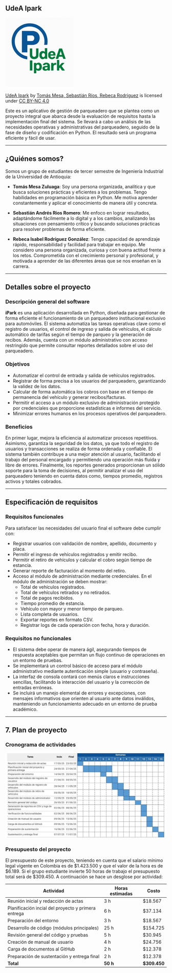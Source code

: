 ## UdeA Ipark

![Vista previa del sistema](imagenes/foto.png)

<p xmlns:cc="http://creativecommons.org/ns#" xmlns:dct="http://purl.org/dc/terms/"><a property="dct:title" rel="cc:attributionURL" href="https://github.com/tomasmesaz/parqueadero">UdeA Ipark</a> by <a rel="cc:attributionURL dct:creator" property="cc:attributionName" href="https://github.com/tomasmesaz">Tomás Mesa, Sebastián Ríos, Rebeca Rodríguez</a> is licensed under <a href="https://creativecommons.org/licenses/by-nc/4.0/?ref=chooser-v1" target="_blank" rel="license noopener noreferrer" style="display:inline-block;">CC BY-NC 4.0<img style="height:22px!important;margin-left:3px;vertical-align:text-bottom;" src="https://mirrors.creativecommons.org/presskit/icons/cc.svg?ref=chooser-v1" alt=""><img style="height:22px!important;margin-left:3px;vertical-align:text-bottom;" src="https://mirrors.creativecommons.org/presskit/icons/by.svg?ref=chooser-v1" alt=""><img style="height:22px!important;margin-left:3px;vertical-align:text-bottom;" src="https://mirrors.creativecommons.org/presskit/icons/nc.svg?ref=chooser-v1" alt=""></a></p>

Este es un aplicativo de gestión de parqueadero que se plantea como un proyecto integral que abarca desde la evaluación de requisitos hasta la implementación final del sistema. Se llevará a cabo un análisis de las necesidades operativas y administrativas del parqueadero, seguido de la fase de diseño y codificación en Python. El resultado será un programa eficiente y fácil de usar.

---

## ¿Quiénes somos?

Somos un grupo de estudiantes de tercer semestre de Ingeniería Industrial de la Universidad de Antioquia:

- **Tomás Mesa Zuluaga**: Soy una persona organizada, analítica y que busca soluciones prácticas y eficientes a los problemas. Tengo habilidades en programación básica en Python. Me motiva aprender constantemente y aplicar el conocimiento de manera útil y concreta.

- **Sebastián Andrés Ríos Romero**: Me enfoco en lograr resultados, adaptándome fácilmente a lo digital y a los cambios, analizando las situaciones con pensamiento crítico y buscando soluciones prácticas para resolver problemas de forma eficiente.

- **Rebeca Isabel Rodríguez González**: Tengo capacidad de aprendizaje rápido, responsabilidad y facilidad para trabajar en equipo. Me considero una persona organizada, curiosa y con buena actitud frente a los retos. Comprometida con el crecimiento personal y profesional, y motivada a aprender de las diferentes áreas que se nos enseñan en la carrera.

---

## Detalles sobre el proyecto

### Descripción general del software

**iPark** es una aplicación desarrollada en Python, diseñada para gestionar de forma eficiente el funcionamiento de un parqueadero institucional exclusivo para automóviles. El sistema automatiza las tareas operativas clave como el registro de usuarios, el control de ingreso y salida de vehículos, el cálculo automático de tarifas según el tiempo de parqueo y la generación de recibos. Además, cuenta con un módulo administrativo con acceso restringido que permite consultar reportes detallados sobre el uso del parqueadero.

### Objetivos

- Automatizar el control de entrada y salida de vehículos registrados.
- Registrar de forma precisa a los usuarios del parqueadero, garantizando la validez de los datos.
- Calcular de forma automática los cobros con base en el tiempo de permanencia del vehículo y generar recibos/facturas.
- Permitir el acceso a un módulo exclusivo de administración protegido por credenciales que proporcione estadísticas e informes del servicio.
- Minimizar errores humanos en los procesos operativos del parqueadero.

### Beneficios

En primer lugar, mejora la eficiencia al automatizar procesos repetitivos. Asimismo, garantiza la seguridad de los datos, ya que todo el registro de usuarios y transacciones se realiza de forma ordenada y confiable. El sistema también contribuye a una mejor atención al usuario, facilitando el trabajo del personal encargado y permitiendo una operación más fluida y libre de errores. Finalmente, los reportes generados proporcionan un sólido soporte para la toma de decisiones, al permitir analizar el uso del parqueadero teniendo en cuenta datos como, tiempos promedio, registros activos y totales cobrados.

---

## Especificación de requisitos

### Requisitos funcionales

Para satisfacer las necesidades del usuario final el software debe cumplir con:

- Registrar usuarios con validación de nombre, apellido, documento y placa.
- Permitir el ingreso de vehículos registrados y emitir recibo.
- Permitir el retiro de vehículos y calcular el cobro según tiempo de estancia.
- Generar reporte de facturación al momento del retiro.
- Acceso al módulo de administración mediante credenciales. En el módulo de administración se deben mostrar:
  - Total de vehículos registrados.
  - Total de vehículos retirados y no retirados.
  - Total de pagos recibidos.
  - Tiempo promedio de estancia.
  - Vehículo con mayor y menor tiempo de parqueo.
  - Lista completa de usuarios.
  - Exportar reportes en formato CSV.
  - Registrar logs de cada operación con fecha, hora y duración.

### Requisitos no funcionales

- El sistema debe operar de manera ágil, asegurando tiempos de respuesta aceptables que permitan un flujo continuo de operaciones en un entorno de pruebas.
- Se implementará un control básico de acceso para el módulo administrativo mediante autenticación simple (usuario y contraseña).
- La interfaz de consola contará con menús claros e instrucciones sencillas, facilitando la interacción del usuario y la corrección de entradas erróneas.
- Se incluirá un manejo elemental de errores y excepciones, con mensajes informativos que orienten al usuario ante datos inválidos, manteniendo un funcionamiento adecuado en un entorno de prueba académico.

---

## 7. Plan de proyecto

### Cronograma de actividades

![Diagrama de Gantt](imagenes/cronograma.jpg)

### Presupuesto del proyecto

El presupuesto de este proyecto, teniendo en cuenta que el salario mínimo legal vigente en Colombia es de $1.423.500 y que el valor de la hora es de $6.189. Si el grupo estudiante invierte 50 horas de trabajo el presupuesto total será de $309.450. A continuación se hace un desglose por actividad:

| Actividad                                 | Horas estimadas | Costo    |
|------------------------------------------|------------------|----------------|
| Reunión inicial y redacción de actas     | 3 h              | $18.567        |
| Planificación incial del proyecto y primera entrega  | 6 h              | $37.134        |
| Preparación del entorno    | 3 h              | $18.567        |
| Desarrollo de código (módulos principales) | 25 h             | $154.725       |
| Revisión general del código y pruebas             | 5 h              | $30.945        |
| Creación de manual de usuario        | 4 h              | $24.756        |
| Carga de documentos al GitHub            | 2 h              | $12.378        |
| Preparación de sustentación y entrega final             | 2 h              | $12.378        |
| **Total**                                | **50 h**         | **$309.450**   |


